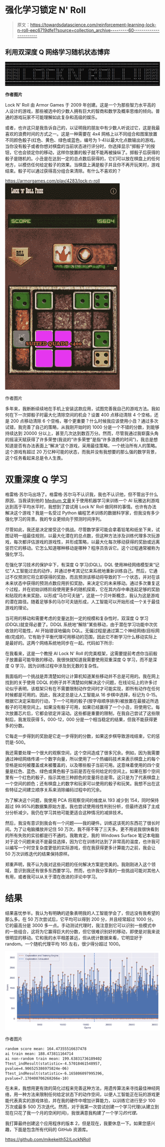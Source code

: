 # 强化学习锁定 N' Roll

> 原文：<https://towardsdatascience.com/reinforcement-learning-lock-n-roll-eec6719dfe1?source=collection_archive---------60----------------------->

## 利用双深度 Q 网络学习随机状态博弈

![](img/34c166118c42e65947ac7b471425493c.png)

**作者图片**

Lock N' Roll 由 Armor Games 于 2009 年创建。这是一个为那些智力水平高的人设计的游戏，那些被选中的少数人拥有巨大的智商和数学及概率思维的倾向。普通的游戏玩家不可能理解如此复杂和高级的娱乐。

或者，也许这只是我告诉自己的，以证明我的朋友中有少数人听说过它，这是我最喜欢的浪费时间的方式之一。这是一种需要在 4x4 网格上以不同组合和图案放置不同颜色骰子(红色、黄色、绿色或蓝色，编号为 1-4)以最大化点数输出的游戏。当你没有骰子或者你想对棋盘的当前状态进行评分时，你选择显示“掷骰子”的按钮，它也会锁定你的移动，这样你放置的骰子就不能再被操纵了。掷骰子后获得的骰子是随机的。小丑是在达到一定的总点数后获得的，它们可以放在棋盘上的任何地方，以模仿任何给定骰子的效果。当棋盘上满是骰子并且你不再开玩笑时，游戏结束。骰子可以通过获得高分组合来清除。有什么不喜欢的？

<https://armorgames.com/play/4283/lock-n-roll>  ![](img/1ff6934a1877deeab79ee6e18fa2cd56.png)

作者图片

多年来，我断断续续地在手机上安装这款应用，试图完善我自己的游戏方法。我如何在下一次掷骰子时最大化清除空间的机会？设置 400 点移动清除 4 个空格，还是 200 点移动清除 6 个空格，哪个更重要？什么时候我应该使用小丑？通过多次试错，我完善了自己的策略，从我刚开始时的 1000 分是一个不错的分数，到能够持续达到 20000 分以上，甚至几次达到数百万分。然而，尽管我通过我崭露头角的摇滚天赋获得了许多荣誉(我说的“许多荣誉”是指“许多浪费的时间”)，我总是想知道是否有办法表面上“解决”这个游戏，采用最佳策略，一个统治所有人的策略。这个游戏有超过 20 万亿种可能的状态，而我并没有我想要的那么强的数学背景，这个任务看起来总是令人生畏。

# 双重深度 Q 学习

格雷格·苏尔马出场了。格雷格·苏尔马不认识我，我也不认识他，但不管出于什么原因，当我读到他的 [Medium 文章](https://gsurma.medium.com/atari-reinforcement-learning-in-depth-part-1-ddqn-ceaa762a546f)关于使用机器学习来训练一个 AI 玩雅达利游戏达到高于平均水平时，我想到了尝试用 Lock N' Roll 做同样的事情。也许有办法解决这个游戏？我是一名受过 Python 编程艺术训练的数据科学家，但我没有多少强化学习的背景。我的专业更倾向于预测时间序列。

尽管如此，我还是决定接受这个挑战。尽管数学家可能会拿着铅笔和纸坐下来，试图证明一组最佳规则，以最大化潜在的总点数，但这种方法涉及训练代理多次玩游戏，每次都评估游戏的游戏性，并形成策略，以最大化每次移动获得的奖励或远离惩罚它的移动。它怎么知道哪种移动是哪种？程序员告诉它。这个过程通常被称为强化学习。

在强化学习技术的保护伞下，有深度 Q 学习(DQL)。DQL 使用神经网络模型来“记忆”人工智能过去的动作，并通过参考其记忆来系统地重新训练自己。然后，它通过不仅预测它将立即获得的奖励，而且预测该移动将导致的下一个状态，并对在该未来状态中获得的预测点数应用折扣奖励，来决定它的未来移动。通过多次重复这个过程，并在初始训练阶段使用更多的随机探索，它在其内存中串连起足够的奖励和贴现的未来奖励，以形成“马尔可夫链”，这是一个贝叶斯概念，我认为这是游戏的潜在路径。随着足够多的马尔可夫链形成，人工智能可以开始形成一个关于最佳游戏的理论。

当可用的移动和需要考虑的变量达到一定的规模和复杂性时，双深度 Q 学习(DDQL)就变得必要了。DDQL 系统地“解除”某些移动，由于潜在学习功能中次优收敛的可能性，AI 开始错误地偏向 DQL。无偏过程是通过第二个神经网络(目标网络)完成的，它有助于平衡代理可用移动的范围，因此它不断学习什么移动实际上是最好的。这两个网络系统地同步在一起。代码如下所示:

在我看来，这是一个教授 AI Lock N' Roll 的完美框架，这需要提前考虑你当前骰子放置最可能导致的移动，我很快就知道我需要使用双重深度 Q 学习，而不是深度 Q 学习，因为训练过程中涉及到无数的复杂性。

我面临的一个挑战是弄清楚如何让计算机知道某些移动并不总是可用的。我在网上找到的关于使用 DDQL 的例子并不清楚如何解决这个问题，在线论坛上的许多讨论似乎表明，该框架只有在不需要限制动作空间时才可能实现，即所有动作在任何时候都是可用的。因此，我决定总是让人工智能从 16 步棋中选择，标记为 0-15。根据它决定采取的行动，下一个可用的骰子(按字母顺序排序)被放置在最接近所选骰子的可用空间上。如果没有骰子可用，如果已经赢得了一个小丑，将使用它。每次放置芯片后，它都会锁定并滚动。这些都是重要的限制，在我自己尝试了这些限制后，我发现获得 5，000-12，000 分是一个相当稳定的结果，但我不能获得更多的分数。

它每走一步得到的奖励是它走一步得到的分数，如果这步棋导致游戏结束，它的惩罚是-500。

我还需要处理一个很大的观察空间，这个空间造成了很多冗余。例如，因为我需要通过神经网络传递一个数字向量，所以使用了一个热编码技术来表示棋盘上的每个空格是如何被覆盖或未被覆盖的，以及哪些骰子当前可用。这意味着使用的四个变量是红色、蓝色、绿色或黄色骰子当前是否在任何给定的空间上。如果在那个空间里有一个红色的骰子，指示其他三种颜色的变量将总是零。这只是为了代表棋盘上一个空间的颜色；还有棋盘上的数字和玩家可以使用的骰子和玩笑。我想不出在这些特征之间建立顺序关系来消除编码过程中的冗余。

为了解决这个问题，我使用 PCA 将观察空间的维度从 193 减少到 154，同时保持超过 99.95%的数据集原始方差。我也尝试使用线性判别分析，但最终选择了主成分分析减少。我仍在学习其他可能更适合这种情况的减排技术。

然后，我没有意识到我会有一个问题——我的硬件。训练这该死的东西花了很长时间。为了让电脑播放并记住 50 万次，我不得不等了三天多。更不用说我很快看到的所有失败的实验都是行不通的。我敢肯定，我的 Windows Surface 笔记本电脑对于这个问题来说不是最佳选择，因为它在训练时达到了非常高的温度，也许我可以编写一个时空复杂度更低的实际游戏，但在我获得更多计算能力之前，我会让 50 万次训练迭代的结果保持原样。

郑重声明，我不认为我对这些问题的任何解决方案是完美的。我刚刚进入这个领域，意识到我还有很多东西要学习。然而，也许我分享我的一些挑战可能对其他人有用，或者我可以从关于潜在改进的评论中学习。

# **结果**

结果喜忧参半。我认为有明确的迹象表明我的人工智能学会了，但远没有我希望的那么多。在 50 万次尝试后，它平均可以得到 200 分，并且经常超过 1000 分。它的最高分是 3000 多一点。手动测试代理时，我注意到它可以识别一些模式中的一些组合，这将为它赢得巨大的分数，但它很难识别好的移动，即使是对我来说很明显的移动。它和我的水平相差甚远，但从统计数据来看，它明显好于 random。一个随机代理平均 165 左右，很少得分超过 1000。

![](img/3f2482992329f85c0c828e3fb53f3aa4.png)

作者图片

```
random score mean: 164.47355516637478
ai train mean: 188.473811164714
ai non-random train mean: 199.63831736189402
Ttest_indResult(statistic=-4.57018461548957, pvalue=4.906525386975824e-06)
Ttest_indResult(statistic=-6.165806097995396, pvalue=7.170408706268266e-10)
```

在未来，我想用更有效的简化过程来完善这种方法，用遗传算法来寻找最佳神经网络，用一种方法来限制任何给定状态下的动作空间，以便人工智能正在玩的游戏更能代表真实的游戏体验，并在我的硬件中增加计算能力，以训练它进行至少 100 万次或最多 500 万次迭代。然而，对于我第一次尝试创建一个学习代理(从建立到现在只花了我一个月的空闲时间)，我很满意我构建了一个学习*的代理。*

我打算最终创建这个应用程序的版本 2，但是现在，我要休息一下。如果您感兴趣，下面是包含所有代码的 GitHub 资源库。

<https://github.com/mikekeith52/LockNRoll> 